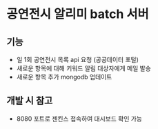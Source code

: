 # 공연전시 알리미 batch 서버

## 기능
- 일 1회 공연전시 목록 api 요청 (공공데이터 포털)
- 새로운 항목에 대해 키워드 알림 대상자에게 메일 발송
- 새로운 항목 추가 mongodb 업데이트

## 개발 시 참고
- 8080 포트로 젠킨스 접속하여 대시보드 확인 가능
